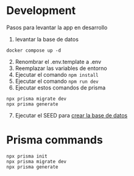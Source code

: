 # Development

Pasos para levantar la app en desarrollo

1. levantar la base de datos

```
docker compose up -d
```

2. Renombrar el .env.template a .env
3. Reemplazar las variables de entorno
4. Ejecutar el comando `npm install`
5. Ejecutar el comando `npm run dev`
6. Ejecutar estos comandos de prisma

```
npx prisma migrate dev
npx prisma generate

```

7. Ejecutar el SEED para [crear la base de datos](localhost:3000/api/seed)

# Prisma commands

```
npx prisma init
npx prisma migrate dev
npx prisma generate
```
